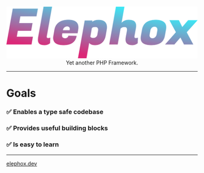 <p align="center">
<img src="./logo.svg" alt="Elephox Logo">
Yet another PHP Framework.
<hr>
<h1>Goals</h1>
<h3>✅ Enables a type safe codebase</h3>
<h3>✅ Provides useful building blocks</h3>
<h3>✅ Is easy to learn</h3>
<hr>
<a href="https://elephox.dev" target="_blank">elephox.dev</a>
</p>
